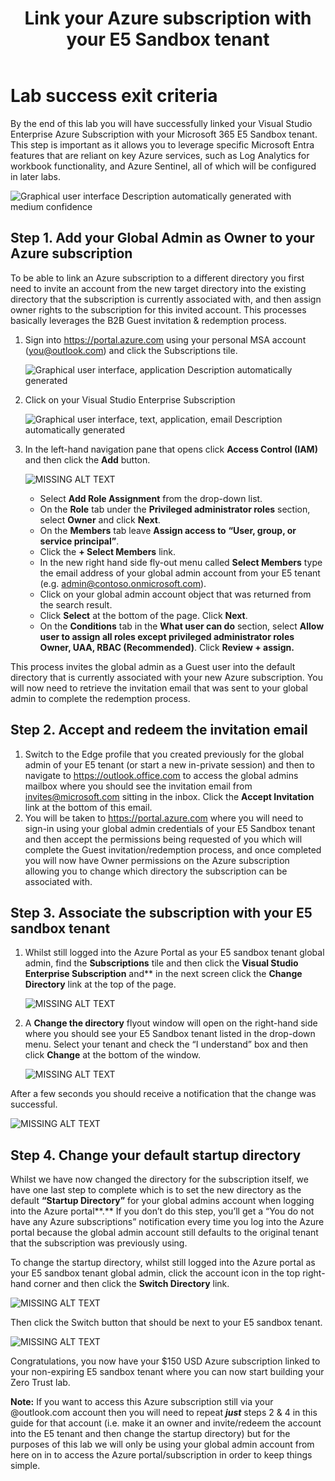 ﻿---
id: linkazuresub
title: Link your Azure subscription with your E5 Sandbox tenant 
sidebar_label: Azure Subscription
slug: /linkazuresub
---
# Lab success exit criteria

By the end of this lab you will have successfully linked your Visual Studio Enterprise Azure Subscription with your Microsoft 365 E5 Sandbox tenant. This step is important as it allows you to leverage specific Microsoft Entra features that are reliant on key Azure services, such as Log Analytics for workbook functionality, and Azure Sentinel, all of which will be configured in later labs. 

   ![Graphical user interface Description automatically generated with medium confidence](img/linkazuresub.001.png)

## Step 1. Add your Global Admin as Owner to your Azure subscription
To be able to link an Azure subscription to a different directory you first need to invite an account from the new target directory into the existing directory that the subscription is currently associated with, and then assign owner rights to the subscription for this invited account. This processes basically leverages the B2B Guest invitation & redemption process.

1. Sign into <https://portal.azure.com> using your personal MSA account (<you@outlook.com>) and click the Subscriptions tile.

   ![Graphical user interface, application Description automatically generated](img/linkazuresub.002.png)

1. Click on your Visual Studio Enterprise Subscription

   ![Graphical user interface, text, application, email Description automatically generated](img/linkazuresub.003.png)

1. In the left-hand navigation pane that opens click **Access Control (IAM)** and then click the **Add** button.

   ![MISSING ALT TEXT](img/linkazuresub.004.png)

   - Select **Add Role Assignment** from the drop-down list.
   - On the **Role** tab under the **Privileged administrator roles** section, select **Owner** and click **Next**. 
   - On the **Members** tab leave **Assign access to** **“User, group, or service principal”**.
   - Click the **+ Select Members** link.
   - In the new right hand side fly-out menu called **Select Members** type the email address of your global admin account from your E5 tenant (e.g. <admin@contoso.onmicrosoft.com>).
   - Click on your global admin account object that was returned from the search result.
   - Click **Select** at the bottom of the page. Click **Next**.
   - On the **Conditions** tab in the **What user can do** section, select **Allow user to assign all roles except privileged administrator roles Owner, UAA, RBAC (Recommended)**. Click **Review + assign.** 

This process invites the global admin as a Guest user into the default directory that is currently associated with your new Azure subscription. You will now need to retrieve the invitation email that was sent to your global admin to complete the redemption process.

## Step 2. Accept and redeem the invitation email

1. Switch to the Edge profile that you created previously for the global admin of your E5 tenant (or start a new in-private session) and then to navigate to <https://outlook.office.com> to access the global admins mailbox where you should see the invitation email from <invites@microsoft.com> sitting in the inbox. Click the **Accept Invitation** link at the bottom of this email.
1. You will be taken to <https://portal.azure.com> where you will need to sign-in using your global admin credentials of your E5 Sandbox tenant and then accept the permissions being requested of you which will complete the Guest invitation/redemption process, and once completed you will now have Owner permissions on the Azure subscription allowing you to change which directory the subscription can be associated with.

## Step 3. Associate the subscription with your E5 sandbox tenant

1. Whilst still logged into the Azure Portal as your E5 sandbox tenant global admin, find the **Subscriptions** tile and then click the **Visual Studio Enterprise Subscription** and** in the next screen click the **Change Directory** link at the top of the page.

   ![MISSING ALT TEXT](img/linkazuresub.005.png)

1. A **Change the directory** flyout window will open on the right-hand side where you should see your E5 Sandbox tenant listed in the drop-down menu. Select your tenant and check the “I understand” box and then click **Change** at the bottom of the window.

   ![MISSING ALT TEXT](img/linkazuresub.006.png)

After a few seconds you should receive a notification that the change was successful.

   ![MISSING ALT TEXT](img/linkazuresub.007.png) 

## Step 4. Change your default startup directory

Whilst we have now changed the directory for the subscription itself, we have one last step to complete which is to set the new directory as the default **“Startup Directory”** for your global admins account when logging into the Azure portal**.** If you don’t do this step, you’ll get a “You do not have any Azure subscriptions” notification every time you log into the Azure portal because the global admin account still defaults to the original tenant that the subscription was previously using. 

To change the startup directory, whilst still logged into the Azure portal as your E5 sandbox tenant global admin, click the account icon in the top right-hand corner and then click the **Switch Directory** link.

   ![MISSING ALT TEXT](img/linkazuresub.008.png)

Then click the Switch button that should be next to your E5 sandbox tenant.

   ![MISSING ALT TEXT](img/linkazuresub.009.png)

Congratulations, you now have your $150 USD Azure subscription linked to your non-expiring E5 sandbox tenant where you can now start building your Zero Trust lab.

**Note:** If you want to access this Azure subscription still via your @outlook.com account then you will need to repeat ***just*** steps 2 & 4 in this guide for that account (i.e. make it an owner and invite/redeem the account into the E5 tenant and then change the startup directory) but for the purposes of this lab we will only be using your global admin account from here on in to access the Azure portal/subscription in order to keep things simple.
